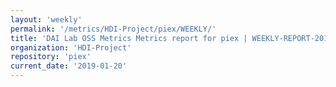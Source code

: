 ```yaml
---
layout: 'weekly'
permalink: '/metrics/HDI-Project/piex/WEEKLY/'
title: 'DAI Lab OSS Metrics Metrics report for piex | WEEKLY-REPORT-2019-01-20'
organization: 'HDI-Project'
repository: 'piex'
current_date: '2019-01-20'
---
```

